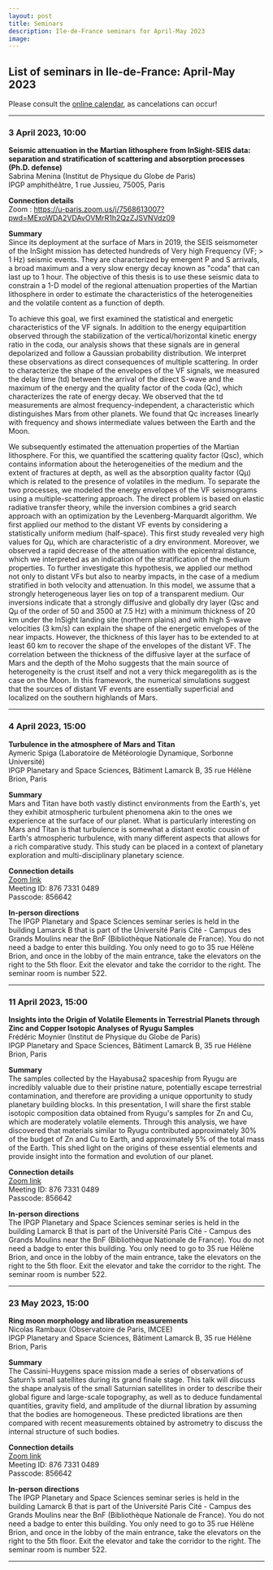```yaml
---
layout: post
title: Seminars
description: Ile-de-France seminars for April-May 2023
image:
---
```


## List of seminars in Ile-de-France: April-May 2023
Please consult the [online calendar](https://www.ile-de-france-planets.fr/calendar.html), as cancelations can occur!

---

### 3 April 2023, 10:00
**Seismic attenuation in the Martian lithosphere from InSight-SEIS data: separation and stratification of scattering and absorption processes (Ph.D. defense)**<br />
Sabrina Menina (Institut de Physique du Globe de Paris)<br />
IPGP amphithéâtre, 1 rue Jussieu, 75005, Paris

<b>Connection details</b><br />
Zoom : https://u-paris.zoom.us/j/7568613007?pwd=MExoWDA2VDAvOVMrR1h2QzZJSVNVdz09

<b>Summary</b><br />
Since its deployment at the surface of Mars in 2019, the SEIS seismometer of the InSight mission has detected hundreds of Very high Frequency (VF; > 1 Hz) seismic events. They are characterized by emergent P and S arrivals, a broad maximum and a very slow energy decay known as "coda" that can last up to 1 hour. The objective of this thesis is to use these seismic data to constrain a 1-D model of the regional attenuation properties of the Martian lithosphere in order to estimate the characteristics of the heterogeneities and the volatile content as a function of depth.

To achieve this goal, we first examined the statistical and energetic characteristics of the VF signals. In addition to the energy equipartition observed through the stabilization of the vertical/horizontal kinetic energy ratio in the coda, our analysis shows that these signals are in general depolarized and follow a Gaussian probability distribution. We interpret these observations as direct consequences of multiple scattering. In order to characterize the shape of the envelopes of the VF signals, we measured the delay time (td) between the arrival of the direct S-wave and the maximum of the energy and the quality factor of the coda (Qc), which characterizes the rate of energy decay. We observed that the td measurements are almost frequency-independent, a characteristic which distinguishes Mars from other planets. We found that Qc increases linearly with frequency and shows intermediate values between the Earth and the Moon.

We subsequently estimated the attenuation properties of the Martian lithosphere. For this, we quantified the scattering quality factor (Qsc), which contains information about the heterogeneities of the medium and the extent of fractures at depth, as well as the absorption quality factor (Qμ) which is related to the presence of volatiles in the medium. To separate the two processes, we modeled the energy envelopes of the VF seismograms using a multiple-scattering approach. The direct problem is based on elastic radiative transfer theory, while the inversion combines a grid search approach with an optimization by the Levenberg-Marquardt algorithm. We first applied our method to the distant VF events by considering a statistically uniform medium (half-space). This first study revealed very high values for Qμ, which are characteristic of a dry environment. Moreover, we observed a rapid decrease of the attenuation with the epicentral distance, which we interpreted as an indication of the stratification of the medium properties. To further investigate this hypothesis, we applied our method not only to distant VFs but also to nearby impacts, in the case of a medium stratified in both velocity and attenuation. In this model, we assume that a strongly heterogeneous layer lies on top of a transparent medium. Our inversions indicate that a strongly diffusive and globally dry layer (Qsc and Qμ of the order of 50 and 3500 at 7.5 Hz) with a minimum thickness of 20 km under the InSight landing site (northern plains) and with high S-wave velocities (3 km/s) can explain the shape of the energetic envelopes of the near impacts. However, the thickness of this layer has to be extended to at least 60 km to recover the shape of the envelopes of the distant VF. The correlation between the thickness of the diffusive layer at the surface of Mars and the depth of the Moho suggests that the main source of heterogeneity is the crust itself and not a very thick megaregolith as is the case on the Moon. In this framework, the numerical simulations suggest that the sources of distant VF events are essentially superficial and localized on the southern highlands of Mars.

---

### 4 April 2023, 15:00
**Turbulence in the atmosphere of Mars and Titan**<br />
Aymeric Spiga (Laboratoire de Météorologie Dynamique, Sorbonne Université)<br />
IPGP Planetary and Space Sciences, Bâtiment Lamarck B, 35 rue Hélène Brion, Paris

<b>Summary</b><br />
Mars and Titan have both vastly distinct environments from the Earth's, yet they exhibit atmospheric turbulent phenomena akin to the ones we experience at the surface of our planet. What is particularly interesting on Mars and Titan is that turbulence is somewhat a distant exotic cousin of Earth's atmospheric turbulence, with many different aspects that allows for a rich comparative study. This study can be placed in a context of planetary exploration and multi-disciplinary planetary science.

<b>Connection details</b><br />
[Zoom link](https://u-paris.zoom.us/j/87673310489?pwd=VC9Ic1VhRVZmRkYwUzZwbktzU1c1QT09)<br />
Meeting ID: 876 7331 0489<br />
Passcode: 856642<br />

<b>In-person directions</b><br>
The IPGP Planetary and Space Sciences seminar series is held in the building Lamarck B that is part of the Université Paris Cité - Campus des Grands Moulins near the BnF (Bibliothèque Nationale de France). You do not need a badge to enter this building. You only need to go to 35 rue Hélène Brion, and once in the lobby of the main entrance, take the elevators on the right to the 5th floor. Exit the elevator and take the corridor to the right. The seminar room is number 522.

---

### 11 April 2023, 15:00
**Insights into the Origin of Volatile Elements in Terrestrial Planets through Zinc and Copper Isotopic Analyses of Ryugu Samples**<br />
Frédéric Moynier (Institut de Physique du Globe de Paris)<br />
IPGP Planetary and Space Sciences, Bâtiment Lamarck B, 35 rue Hélène Brion, Paris

<b>Summary</b><br />
The samples collected by the Hayabusa2 spaceship from Ryugu are incredibly valuable due to their pristine nature, potentially escape terrestrial contamination, and therefore are providing a unique opportunity to study planetary building blocks. In this presentation, I will share the first stable isotopic composition data obtained from Ryugu's samples for Zn and Cu, which are moderately volatile elements. Through this analysis, we have discovered that materials similar to Ryugu contributed approximately 30% of the budget of Zn and Cu to Earth, and approximately 5% of the total mass of the Earth. This shed light on the origins of these essential elements and provide insight into the formation and evolution of our planet.

<b>Connection details</b><br />
[Zoom link](https://u-paris.zoom.us/j/87673310489?pwd=VC9Ic1VhRVZmRkYwUzZwbktzU1c1QT09)<br />
Meeting ID: 876 7331 0489<br />
Passcode: 856642<br />

<b>In-person directions</b><br>
The IPGP Planetary and Space Sciences seminar series is held in the building Lamarck B that is part of the Université Paris Cité - Campus des Grands Moulins near the BnF (Bibliothèque Nationale de France). You do not need a badge to enter this building. You only need to go to 35 rue Hélène Brion, and once in the lobby of the main entrance, take the elevators on the right to the 5th floor. Exit the elevator and take the corridor to the right. The seminar room is number 522.

---

### 23 May 2023, 15:00
**Ring moon morphology and libration measurements**<br />
Nicolas Rambaux (Observatoire de Paris, IMCEE)<br />
IPGP Planetary and Space Sciences, Bâtiment Lamarck B, 35 rue Hélène Brion, Paris

<b>Summary</b><br />
The Cassini-Huygens space mission made a series of observations of Saturn’s small satellites during its grand finale stage. This talk will discuss the shape analysis of the small Saturnian satellites in order to describe their global figure and large-scale topography, as well as to deduce fundamental quantities, gravity field, and amplitude of the diurnal libration by assuming that the bodies are homogeneous. These predicted librations are then compared with recent measurements obtained by astrometry to discuss the internal structure of such bodies.

<b>Connection details</b><br />
[Zoom link](https://u-paris.zoom.us/j/87673310489?pwd=VC9Ic1VhRVZmRkYwUzZwbktzU1c1QT09)<br />
Meeting ID: 876 7331 0489<br />
Passcode: 856642<br />

<b>In-person directions</b><br>
The IPGP Planetary and Space Sciences seminar series is held in the building Lamarck B that is part of the Université Paris Cité - Campus des Grands Moulins near the BnF (Bibliothèque Nationale de France). You do not need a badge to enter this building. You only need to go to 35 rue Hélène Brion, and once in the lobby of the main entrance, take the elevators on the right to the 5th floor. Exit the elevator and take the corridor to the right. The seminar room is number 522.

---
